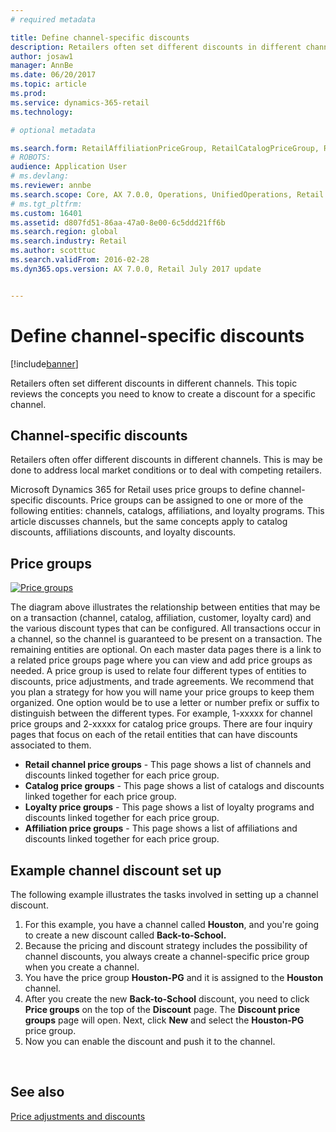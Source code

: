 ```yaml
---
# required metadata

title: Define channel-specific discounts
description: Retailers often set different discounts in different channels. This topic reviews the concepts you need to know to create a discount for a specific channel. 
author: josaw1
manager: AnnBe
ms.date: 06/20/2017
ms.topic: article
ms.prod: 
ms.service: dynamics-365-retail
ms.technology: 

# optional metadata

ms.search.form: RetailAffiliationPriceGroup, RetailCatalogPriceGroup, RetailChannelPriceGroup, RetailDiscountPriceGroup, RetailDiscountPricingWorkspace, RetailPeriodicDiscount, RetailStoreItemPriceList, RetailStoreTable
# ROBOTS: 
audience: Application User
# ms.devlang: 
ms.reviewer: annbe
ms.search.scope: Core, AX 7.0.0, Operations, UnifiedOperations, Retail
# ms.tgt_pltfrm: 
ms.custom: 16401
ms.assetid: d807fd51-86aa-47a0-8e00-6c5ddd21ff6b
ms.search.region: global
ms.search.industry: Retail
ms.author: scotttuc
ms.search.validFrom: 2016-02-28
ms.dyn365.ops.version: AX 7.0.0, Retail July 2017 update


---
```


# Define channel-specific discounts

[!include[banner](includes/banner.md)]


Retailers often set different discounts in different channels. This topic reviews the concepts you need to know to create a discount for a specific channel. 

Channel-specific discounts
--------------------------

Retailers often offer different discounts in different channels. This is may be done to address local market conditions or to deal with competing retailers.

Microsoft Dynamics 365 for Retail uses price groups to define channel-specific discounts. Price groups can be assigned to one or more of the following entities: channels, catalogs, affiliations, and loyalty programs. This article discusses channels, but the same concepts apply to catalog discounts, affiliations discounts, and loyalty discounts.

## Price groups

[![Price groups](./media/price-groups-1024x608.png)](./media/price-groups.png)

The diagram above illustrates the relationship between entities that may be on a transaction (channel, catalog, affiliation, customer, loyalty card) and the various discount types that can be configured. All transactions occur in a channel, so the channel is guaranteed to be present on a transaction. The remaining entities are optional. On each master data pages there is a link to a related price groups page where you can view and add price groups as needed. A price group is used to relate four different types of entities to discounts, price adjustments, and trade agreements. We recommend that you plan a strategy for how you will name your price groups to keep them organized. One option would be to use a letter or number prefix or suffix to distinguish between the different types. For example, 1-xxxxx for channel price groups and 2-xxxxx for catalog price groups. There are four inquiry pages that focus on each of the retail entities that can have discounts associated to them.

-   **Retail channel price groups** - This page shows a list of channels and discounts linked together for each price group.
-   **Catalog price groups** - This page shows a list of catalogs and discounts linked together for each price group.
-   **Loyalty price groups** - This page shows a list of loyalty programs and discounts linked together for each price group.
-   **Affiliation price groups** - This page shows a list of affiliations and discounts linked together for each price group.

## Example channel discount set up
The following example illustrates the tasks involved in setting up a channel discount.

1.  For this example, you have a channel called **Houston**, and you're going to create a new discount called **Back-to-School.**
2.  Because the pricing and discount strategy includes the possibility of channel discounts, you always create a channel-specific price group when you create a channel.
3.  You have the price group **Houston-PG** and it is assigned to the **Houston** channel.
4.  After you create the new **Back-to-School** discount, you need to click **Price groups** on the top of the **Discount** page. The **Discount price groups** page will open. Next, click **New** and select the **Houston-PG** price group.
5.  Now you can enable the discount and push it to the channel.

 

See also
--------

[Price adjustments and discounts](price-adjustments-discounts.md)



